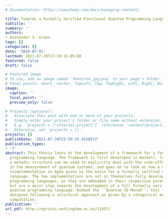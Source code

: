 ```yaml
---
# Documentation: https://wowchemy.com/docs/managing-content/

title: Towards a Formally Verified Functional Quantum Programming Language
subtitle: ''
summary: ''
authors:
- Alexander S. Green
tags: []
categories: []
date: '2010-07-01'
lastmod: 2021-07-29T17:59:15-05:00
featured: false
draft: false

# Featured image
# To use, add an image named `featured.jpg/png` to your page's folder.
# Focal points: Smart, Center, TopLeft, Top, TopRight, Left, Right, BottomLeft, Bottom, BottomRight.
image:
  caption: ''
  focal_point: ''
  preview_only: false

# Projects (optional).
#   Associate this post with one or more of your projects.
#   Simply enter your project's folder or file name without extension.
#   E.g. `projects = ["internal-project"]` references `content/project/deep-learning/index.md`.
#   Otherwise, set `projects = []`.
projects: []
publishDate: '2021-07-29T22:59:15.432057Z'
publication_types:
- '7'
abstract: This thesis looks at the development of a framework for a functional quantum
  programming language. The framework is first developed in Haskell, looking at how
  a monadic structure can be used to explicitly deal with the side-effects inherent
  in the measurement of quantum systems, and goes on to look at how a dependently-typed
  reimplementation in Agda gives us the basis for a formally verified quantum programming
  language. The two implementations are not in themselves fully developed quantum
  programming languages, as they are embedded in their respective parent languages,
  but are a major step towards the development of a full formally verified, functional
  quantum programming language. Dubbed the ``Quantum IO Monad'', this framework is
  designed following a structural approach as given by a categorical model of quantum
  computation.
publication: ''
url_pdf: http://eprints.nottingham.ac.uk/11457/
---
```

